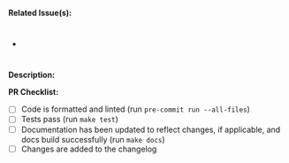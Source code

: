 **Related Issue(s):**

- #

**Description:**


**PR Checklist:**

- [ ] Code is formatted and linted (run `pre-commit run --all-files`)
- [ ] Tests pass (run `make test`)
- [ ] Documentation has been updated to reflect changes, if applicable, and docs build successfully (run `make docs`)
- [ ] Changes are added to the changelog